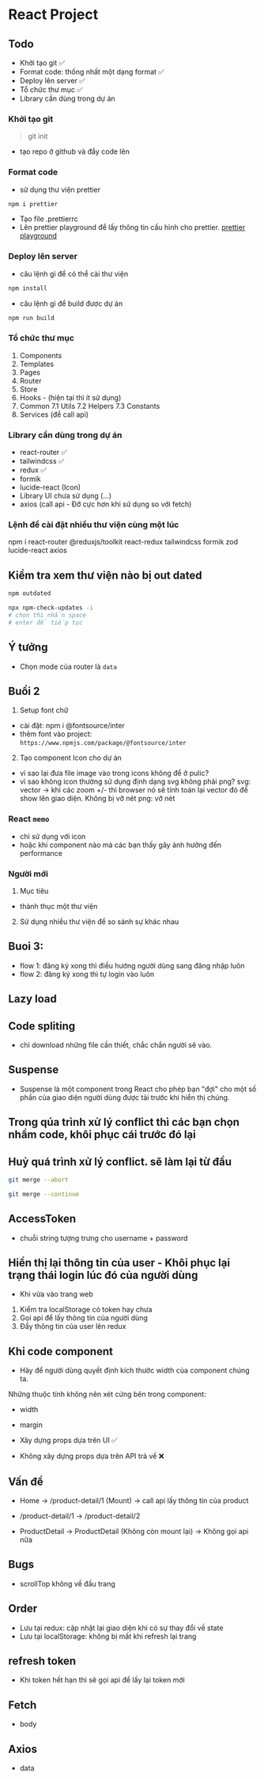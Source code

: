 # React Project

## Todo

- Khởi tạo git ✅
- Format code: thống nhất một dạng format ✅
- Deploy lên server ✅
- Tổ chức thư mục ✅
- Library cần dùng trong dự án

### Khởi tạo git
>
> git init

- tạo repo ở github và đẩy code lên

### Format code

- sử dụng thư viện prettier

```bash
npm i prettier
```

- Tạo file .prettierrc
- Lên prettier playground để lấy thông tin cấu hình cho prettier. [prettier playground](https://prettier.io/playground/)

### Deploy lên server

- câu lệnh gì để có thể cài thư viện

```bash
npm install
```

- câu lệnh gì để build được dự án

```bash
npm run build
```

### Tổ chức thư mục

1. Components
2. Templates
3. Pages
4. Router
5. Store
6. Hooks - (hiện tại thì ít sử dụng)
7. Common
    7.1 Utils
    7.2 Helpers
    7.3 Constants
8. Services (để call api)

### Library cần dùng trong dự án

- react-router ✅
- tailwindcss ✅
- redux ✅
- formik
- lucide-react (Icon)
- Library UI chưa sử dụng (...)
- axios (call api - Đỡ cực hơn khi sử dụng so với fetch)

### Lệnh để cài đặt nhiều thư viện cùng một lúc

npm i react-router @reduxjs/toolkit react-redux tailwindcss formik zod lucide-react axios

## Kiểm tra xem thư viện nào bị out dated

```bash
npm outdated
```

```bash
npx npm-check-updates -i
# chọn thì nhấn space
# enter để tiếp tục
```

## Ý tưởng

- Chọn mode của router là `data`


## Buổi 2

1. Setup font chữ

- cài đặt: npm i @fontsource/inter
- thêm font vào project: `https://www.npmjs.com/package/@fontsource/inter`

2. Tạo component Icon cho dự án

- vì sao lại đưa file image vào trong icons không để ở pulic? 
- vì sao không icon thường sử dụng định dạng svg không phải png?
svg: vector -> khi các zoom +/- thì browser nó sẽ tính toán lại vector đó để show lên giao diện. Không bị vỡ nét
png: vỡ nét


### React `memo`

- chỉ sử dụng với icon
- hoặc khi component nào mà các bạn thấy gây ảnh hưởng đến performance

### Người mới

1. Mục tiêu
- thành thục một thư viện

2. Sử dụng nhiều thư viện để so sánh sự khác nhau


## Buoi 3:
- flow 1: đăng ký xong thì điều hướng người dùng sang đăng nhập luôn
- flow 2: đăng ký xong thì tự login vào luôn

## Lazy load
## Code spliting

- chỉ download những file cần thiết, chắc chắn người sẽ vào.

## Suspense
- Suspense là một component trong React cho phép bạn "đợi" cho một số phần của giao diện người dùng được tải trước khi hiển thị chúng.

## Trong qúa trình xử lý conflict thì các bạn chọn nhầm code, khôi phục cái trước đó lại

## Huỷ quá trình xử lý conflict. sẽ làm lại từ đầu

```bash
git merge --abort
```

```bash
git merge --continue
```

## AccessToken
- chuỗi string tượng trưng cho username + password

## Hiển thị lại thông tin của user - Khôi phục lại trạng thái login lúc đó của người dùng
- Khi vừa vào trang web
1. Kiểm tra localStorage có token hay chưa
2. Gọi api để lấy thông tin của người dùng
3. Đẩy thông tin của user lên redux

## Khi code component
- Hãy để người dùng quyết định kích thước width của component chúng ta.

Những thuộc tính không nên xét cứng bên trong component:
- width
- margin

- Xây dựng props dựa trên UI ✅
- Không xây dựng props dựa trên API trả về ❌


## Vấn đề
- Home -> /product-detail/1 (Mount)
-> call api lấy thông tin của product

- /product-detail/1 -> /product-detail/2
- ProductDetail -> ProductDetail (Không còn mount lại)
-> Không gọi api nữa

## Bugs
- scrollTop không về đầu trang

## Order
- Lưu tại redux: cập nhật lại giao diện khi có sự thay đổi về state
- Lưu tại localStorage: không bị mất khi refresh lại trang

## refresh token
- Khi token hết hạn thì sẽ gọi api để lấy lại token mới


## Fetch
- body

## Axios
- data
